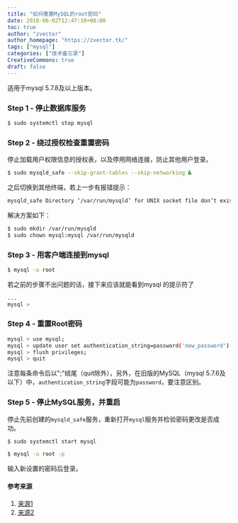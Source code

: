```yaml
---
title: "如何重置MySQL的root密码"
date: 2018-06-02T12:47:10+08:00
toc: true
author: "zvector"
author_homepage: "https://zvector.tk/"
tags: ["mysql"]
categories: ["技术备忘录"]
CreativeCommons: true
draft: false
---
```


适用于mysql 5.7.8及以上版本。

### Step 1 - 停止数据库服务

```bash
$ sudo systemctl stop mysql
```

### Step 2 - 绕过授权检查重置密码

停止加载用户权限信息的授权表，以及停用网络连接，防止其他用户登录。

```bash
$ sudo mysqld_safe --skip-grant-tables --skip-networking &
```

之后切换到其他终端，若上一步有报错提示：

```bash
mysqld_safe Directory ‘/var/run/mysqld’ for UNIX socket file don’t exists
```

解决方案如下：

```bash
$ sudo mkdir /var/run/mysqld
$ sudo chown mysql:mysql /var/run/mysqld
```

### Step 3 - 用客户端连接到mysql

```bash
$ mysql -u root
```

若之前的步骤不出问题的话，接下来应该就能看到mysql 的提示符了

```bash
...
mysql >
```

### Step 4 - 重置Root密码

```bash
mysql > use mysql;
mysql > update user set authentication_string=password('new_password') where user='root' ;
mysql > flush privileges;
mysql > quit
```

注意每条命令后以";"结尾（quit除外），另外，在旧版的MySQL（mysql 5.7.6及以下）中，```authentication_string```字段可能为```password```，要注意区别。

### Step 5 - 停止MySQL服务，并重启

停止先前创建的```mysqld_safe```服务，重新打开```mysql```服务并检验密码更改是否成功。

```bash
$ sudo systemctl start mysql
```

```bash
$ mysql -u root -p
```

输入新设置的密码后登录。



#### 参考来源

1. [来源1](https://www.cyberciti.biz/tips/recover-mysql-root-password.html)
2. [来源2](https://blog.csdn.net/csdnones/article/details/53706762)